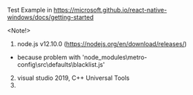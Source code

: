 Test Example in https://microsoft.github.io/react-native-windows/docs/getting-started 

<Note!>
1. node.js v12.10.0 (https://nodejs.org/en/download/releases/)
  - because problem with 'node_modules\metro-config\src\defaults\blacklist.js'
2. visual studio 2019, C++ Universal Tools
3. 
